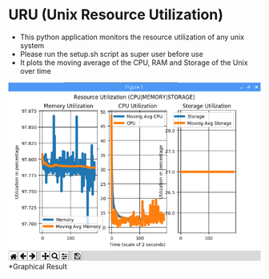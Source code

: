 # URU (Unix Resource Utilization)

* This python application monitors the resource utilization of any unix system
* Please run the setup.sh script as super user before use
* It plots the moving average of the CPU, RAM and Storage of the Unix over time

![Result Graph](uru.PNG)
*Graphical Result
